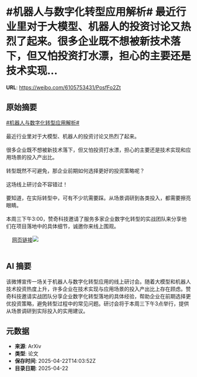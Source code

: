 # #机器人与数字化转型应用解析# 最近行业里对于大模型、机器人的投资讨论又热烈了起来。很多企业既不想被新技术落下，但又怕投资打水漂，担心的主要还是技术实现...

**URL**: https://weibo.com/6105753431/PosfFo2Zt

## 原始摘要

<a href="https://m.weibo.cn/search?containerid=231522type%3D1%26t%3D10%26q%3D%23%E6%9C%BA%E5%99%A8%E4%BA%BA%E4%B8%8E%E6%95%B0%E5%AD%97%E5%8C%96%E8%BD%AC%E5%9E%8B%E5%BA%94%E7%94%A8%E8%A7%A3%E6%9E%90%23&amp;extparam=%23%E6%9C%BA%E5%99%A8%E4%BA%BA%E4%B8%8E%E6%95%B0%E5%AD%97%E5%8C%96%E8%BD%AC%E5%9E%8B%E5%BA%94%E7%94%A8%E8%A7%A3%E6%9E%90%23" data-hide=""><span class="surl-text">#机器人与数字化转型应用解析#</span></a> <br><br>最近行业里对于大模型、机器人的投资讨论又热烈了起来。<br><br>很多企业既不想被新技术落下，但又怕投资打水漂，担心的主要还是技术实现和应用场景的投入产出比。<br><br>转型既然不可避免，那企业前期如何选择更好的投资策略呢？<br><br>这场线上研讨会不容错过！<br><br>要知道，在实际转型中，可有不少坑需要踩。从场景调研到各类投入，都需要擦亮眼睛。<br><br>本周三下午3:00，赞奇科技邀请了服务多家企业数字化转型的实战团队来分享他们在项目落地中的具体细节，诚邀你来线上围观。<br><br><a href="https://weibo.cn/sinaurl?u=https%3A%2F%2Fmp.weixin.qq.com%2Fs%2FZ8oG-5D7xZxVT_oyBUYHAQ" data-hide=""><span class="url-icon"><img style="width: 1rem;height: 1rem" src="https://h5.sinaimg.cn/upload/2015/09/25/3/timeline_card_small_web_default.png" referrerpolicy="no-referrer"></span><span class="surl-text">网页链接</span></a><img style="" src="https://tvax2.sinaimg.cn/large/006Fd7o3ly1i0ppxel7tcj31ww334x6p.jpg" referrerpolicy="no-referrer"><br><br>

## AI 摘要

该微博宣传一场关于机器人与数字化转型应用的线上研讨会。随着大模型和机器人技术投资热度上升，许多企业在技术实现与应用场景的投入产出比上存在顾虑。赞奇科技邀请实战团队分享企业数字化转型落地的具体经验，帮助企业在前期选择更优投资策略，避免转型过程中的常见问题。研讨会将于本周三下午3点举行，提供从场景调研到实际投入的实用建议。

## 元数据

- **来源**: ArXiv
- **类型**: 论文
- **保存时间**: 2025-04-22T14:03:52Z
- **目录日期**: 2025-04-22
